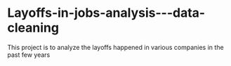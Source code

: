 # Layoffs-in-jobs-analysis---data-cleaning
This project is to analyze the layoffs happened in various companies in the past few years
